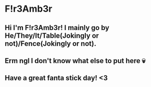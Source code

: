 # F!r3Amb3r
## Hi I'm F!r3Amb3r! I mainly go by He/They/It/Table(Jokingly or not)/Fence(Jokingly or not).
## Erm ngl I don't know what else to put here :skull:
## Have a great fanta stick day! <3
